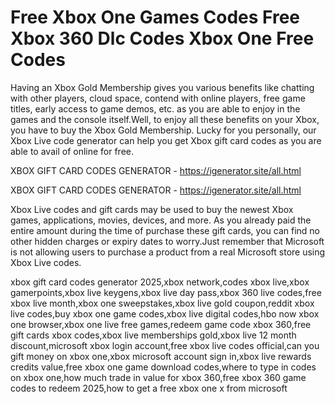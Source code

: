 # Free Xbox One Games Codes Free Xbox 360 Dlc Codes Xbox One Free Codes

Having an Xbox Gold Membership gives you various benefits like chatting with other players, cloud space, contend with online players, free game titles, early access to game demos, etc. as you are able to enjoy in the games and the console itself.Well, to enjoy all these benefits on your Xbox, you have to buy the Xbox Gold Membership. Lucky for you personally, our Xbox Live code generator can help you get Xbox gift card codes as you are able to avail of online for free.

XBOX GIFT CARD CODES GENERATOR - https://igenerator.site/all.html


XBOX GIFT CARD CODES GENERATOR - https://igenerator.site/all.html

Xbox Live codes and gift cards may be used to buy the newest Xbox games, applications, movies, devices, and more. As you already paid the entire amount during the time of purchase these gift cards, you can find no other hidden charges or expiry dates to worry.Just remember that Microsoft is not allowing users to purchase a product from a real Microsoft store using Xbox Live codes.

xbox gift card codes generator 2025,xbox network,codes xbox live,xbox gamerpoints,xbox live keygens,xbox live day pass,xbox 360 live codes,free xbox live month,xbox one sweepstakes,xbox live gold coupon,reddit xbox live codes,buy xbox one game codes,xbox live digital codes,hbo now xbox one browser,xbox one live free games,redeem game code xbox 360,free gift cards xbox codes,xbox live memberships gold,xbox live 12 month discount,microsoft xbox login account,free xbox live codes official,can you gift money on xbox one,xbox microsoft account sign in,xbox live rewards credits value,free xbox one game download codes,where to type in codes on xbox one,how much trade in value for xbox 360,free xbox 360 game codes to redeem 2025,how to get a free xbox one x from microsoft

